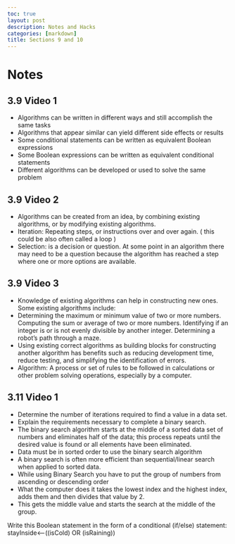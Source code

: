 ```yaml
---
toc: true
layout: post
description: Notes and Hacks 
categories: [markdown]
title: Sections 9 and 10
---
```

# Notes 
## 3.9 Video 1 
- Algorithms can be written in different ways and still accomplish the same tasks
- Algorithms that appear similar can yield different side effects or results
- Some conditional statements can be written as equivalent Boolean expressions
- Some Boolean expressions can be written as equivalent conditional statements
- Different algorithms can be developed or used to solve the same problem

## 3.9 Video 2 

- Algorithms can be created from an idea, by combining existing algorithms, or by modifying existing algorithms.
- Iteration: Repeating steps, or instructions over and over again. ( this could be also often called a loop )
- Selection: is a decision or question. At some point in an algorithm there may need to be a question because the algorithm has reached a step where one or more options are available.

## 3.9 Video 3 
- Knowledge of existing algorithms can help in constructing new ones. Some existing algorithms include:
- Determining the maximum or minimum value of two or more numbers. Computing the sum or average of two or more numbers. Identifying if an integer is or is not evenly divisible by another integer. Determining a robot’s path through a maze.
- Using existing correct algorithms as building blocks for constructing another algorithm has benefits such as reducing development time, reduce testing, and simplifying the identification of errors.
- Algorithm: A process or set of rules to be followed in calculations or other problem solving operations, especially by a computer.

## 3.11 Video 1

- Determine the number of iterations required to find a value in a data set.
- Explain the requirements necessary to complete a binary search.
- The binary search algorithm starts at the middle of a sorted data set of numbers and eliminates half of the data; this process repeats until the desired value is found or all elements have been eliminated.
- Data must be in sorted order to use the binary search algorithm
- A binary search is often more efficient than sequential/linear search when applied to sorted data.
- While using Binary Search you have to put the group of numbers from ascending or descending order
- What the computer does it takes the lowest index and the highest index, adds them and then divides that value by 2.
- This gets the middle value and starts the search at the middle of the group.





Write this Boolean statement in the form of a conditional (if/else) statement: stayInside⟵((isCold) OR (isRaining))